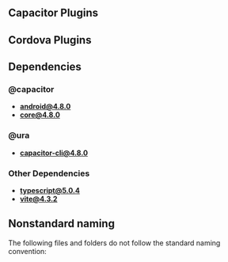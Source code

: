 ## Capacitor Plugins

## Cordova Plugins

## Dependencies

### @capacitor
- **android@4.8.0**
- **core@4.8.0**
### @ura
- **capacitor-cli@4.8.0**
### Other Dependencies
- **typescript@5.0.4**
- **vite@4.3.2**


## Nonstandard naming
The following files and folders do not follow the standard naming convention:

